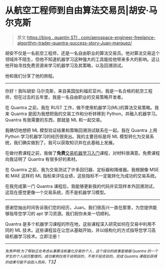 # 从航空工程师到自由算法交易员|胡安·马尔克斯

> 原文:[https://blog . quantin STI . com/aerospace-engineer-freelance-algorithm-trader-quantra-success-story-Juan-marquez/](https://blog.quantinsti.com/aerospace-engineer-freelance-algorithmic-trader-quantra-success-story-juan-marquez/)

胡安不仅是一名航空工程师，还是一名自由职业的算法交易员。他对算法交易这个领域并不陌生，但他不知道机器学习这种强大的工具能给他带来多大的影响。这让他开始寻找免费资源来学习机器学习及其策略，以及回溯测试。

他和我们分享了他的旅程。

* * *

你好！我叫胡安·马尔克斯，来自美国加利福尼亚州。我是一名合格的航空工程师，但在过去的五年里，我是一名自由职业的交易策略开发者。

在 Quantra 之前，我在 RUST 工作，做不使用机器学习(ML)的算法交易策略。我来 Quantra 是因为我想把我的交易工作和分析转移到 Python，并融入机器学习。Quantra 有我需要的东西，那就是 ML 和一起交易。

我确切地想把 ML 模型验证结果和策略回溯测试联系在一起。我在 Quantra 上用 Python 学习机器学习的经历很突出。我的主要目标是将 ML 模型转化为交易系统，我们确实做到了。我可以获取知识并在此基础上发展。

在做付费课程之前，我做了**免费**[交易机器学习入门](https://quantra.quantinsti.com/course/introduction-to-machine-learning-for-trading)课程，对材料很满意。免费课程向我证明了 Quantra 有很多好的素材。

在 Quantra 之前，我为交易测试了许多回归器、定标器和降维器。我根据像 MSE 和 MAE 这样的 ML 指标来评估业绩，这些指标不一定能转化为成功的交易系统。

在我完成第一门 Quantra 课程后，我能够更新我的代码并实现样本外回溯测试，这现在感觉更像一个交易系统，而不是机器学习模型。

* * *

感谢您抽出时间告诉我们您的经历，Juan。我们很高兴一直在那里，为您提供能够指导您学习的 apt 学习资源。我们祝你未来一切顺利。

Quantra 是多个机器学习课程的所在地，这些课程深入研究如何在交易中利用不同的 ML 技术。这些课程旨在让您从基础开始，并以结构化的方式指导您学习高级机器学习技术。立即注册！

* * *

*<small>免责声明:为了帮助正在考虑从事算法和量化交易的个人，这个成功的故事是根据 Quantra 的一个学生的个人经历整理的。成功案例仅用于说明目的，不用于投资目的。完成 Quantra 课程后获得的结果可能不会因人而异。</small>T3】*